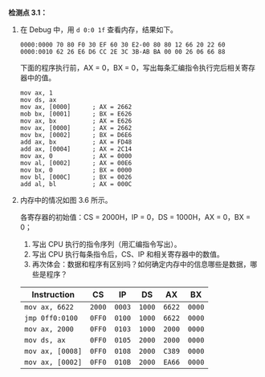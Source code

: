 **检测点 3.1：**

1. 在 Debug 中，用 `d 0:0 1f` 查看内存，结果如下。

    ```
    0000:0000 70 80 F0 30 EF 60 30 E2-00 80 80 12 66 20 22 60
    0000:0010 62 26 E6 D6 CC 2E 3C 3B-AB BA 00 00 26 06 66 88
    ```

    下面的程序执行前，AX = 0，BX = 0，写出每条汇编指令执行完后相关寄存器中的值。

    ```assembly
    mov ax, 1
    mov ds, ax
    mov ax, [0000]      ; AX = 2662
    mob bx, [0001]      ; BX = E626
    mov ax, bx          ; AX = E626
    mov ax, [0000]      ; AX = 2662
    mov bx, [0002]      ; BX = D6E6
    add ax, bx          ; AX = FD48
    add ax, [0004]      ; AX = 2C14
    mov ax, 0           ; AX = 0000
    mov al, [0002]      ; AX = 00E6
    mov bx, 0           ; BX = 0000
    mov bl, [000C]      ; BX = 0026
    add al, bl          ; AX = 000C
    ```

2. 内存中的情况如图 3.6 所示。

   各寄存器的初始值：CS = 2000H，IP = 0，DS = 1000H，AX = 0，BX = 0；

   1. 写出 CPU 执行的指令序列（用汇编指令写出）。
   2. 写出 CPU 执行每条指令后，CS、IP 和相关寄存器中的数值。
   3. 再次体会：数据和程序有区别吗？如何确定内存中的信息哪些是数据，哪些是程序？

    | Instruction      | CS     | IP     | DS     | AX     | BX     |
    | ---------------- | ------ | ------ | ------ | ------ | ------ |
    | `mov ax, 6622`   | `2000` | `0003` | `1000` | `6622` | `0000` |
    | `jmp 0ff0:0100`  | `0FF0` | `0100` | `1000` | `6622` | `0000` |
    | `mov ax, 2000`   | `0FF0` | `0103` | `1000` | `2000` | `0000` |
    | `mov ds, ax`     | `0FF0` | `0105` | `2000` | `2000` | `0000` |
    | `mov ax, [0008]` | `0FF0` | `0108` | `2000` | `C389` | `0000` |
    | `mov ax, [0002]` | `0FF0` | `010B` | `2000` | `EA66` | `0000` |
